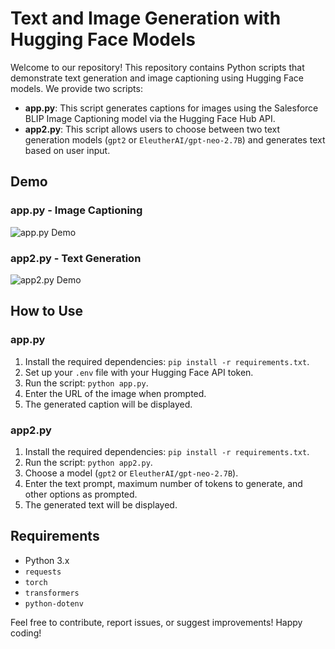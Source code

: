 # Text and Image Generation with Hugging Face Models

Welcome to our repository! This repository contains Python scripts that demonstrate text generation and image captioning using Hugging Face models. We provide two scripts:

- **app.py**: This script generates captions for images using the Salesforce BLIP Image Captioning model via the Hugging Face Hub API.
- **app2.py**: This script allows users to choose between two text generation models (`gpt2` or `EleutherAI/gpt-neo-2.7B`) and generates text based on user input.

## Demo

### app.py - Image Captioning

![app.py Demo](demo/app.gif)

### app2.py - Text Generation

![app2.py Demo](demo/app2.gif)

## How to Use

### app.py
1. Install the required dependencies: `pip install -r requirements.txt`.
2. Set up your `.env` file with your Hugging Face API token.
3. Run the script: `python app.py`.
4. Enter the URL of the image when prompted.
5. The generated caption will be displayed.

### app2.py
1. Install the required dependencies: `pip install -r requirements.txt`.
2. Run the script: `python app2.py`.
3. Choose a model (`gpt2` or `EleutherAI/gpt-neo-2.7B`).
4. Enter the text prompt, maximum number of tokens to generate, and other options as prompted.
5. The generated text will be displayed.

## Requirements

- Python 3.x
- `requests`
- `torch`
- `transformers`
- `python-dotenv`



Feel free to contribute, report issues, or suggest improvements! Happy coding!

